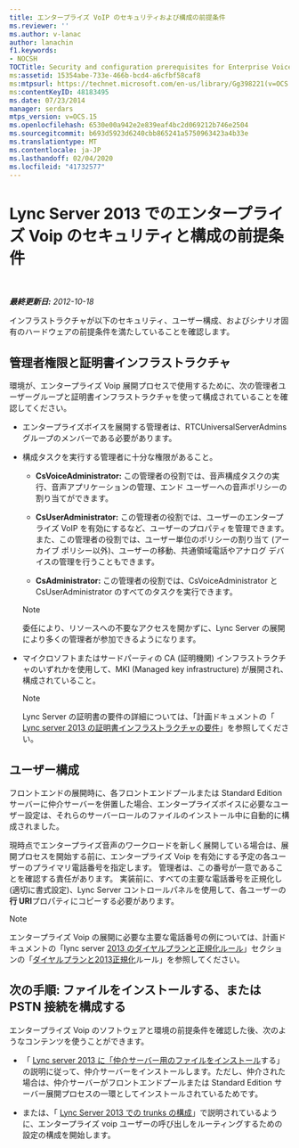 ```yaml
---
title: エンタープライズ VoIP のセキュリティおよび構成の前提条件
ms.reviewer: ''
ms.author: v-lanac
author: lanachin
f1.keywords:
- NOCSH
TOCTitle: Security and configuration prerequisites for Enterprise Voice
ms:assetid: 15354abe-733e-466b-bcd4-a6cfbf58caf8
ms:mtpsurl: https://technet.microsoft.com/en-us/library/Gg398221(v=OCS.15)
ms:contentKeyID: 48183495
ms.date: 07/23/2014
manager: serdars
mtps_version: v=OCS.15
ms.openlocfilehash: 6530e00a942e2e839eaf4bc2d069212b746e2504
ms.sourcegitcommit: b693d5923d6240cbb865241a5750963423a4b33e
ms.translationtype: MT
ms.contentlocale: ja-JP
ms.lasthandoff: 02/04/2020
ms.locfileid: "41732577"
---
```

<div data-xmlns="http://www.w3.org/1999/xhtml">

<div class="topic" data-xmlns="http://www.w3.org/1999/xhtml" data-msxsl="urn:schemas-microsoft-com:xslt" data-cs="http://msdn.microsoft.com/en-us/">

<div data-asp="http://msdn2.microsoft.com/asp">

# <a name="security-and-configuration-prerequisites-for-enterprise-voice-in-lync-server-2013"></a>Lync Server 2013 でのエンタープライズ Voip のセキュリティと構成の前提条件

</div>

<div id="mainSection">

<div id="mainBody">

<span> </span>

_**最終更新日:** 2012-10-18_

インフラストラクチャが以下のセキュリティ、ユーザー構成、およびシナリオ固有のハードウェアの前提条件を満たしていることを確認します。

<div>

## <a name="administrative-rights-and-certificate-infrastructure"></a>管理者権限と証明書インフラストラクチャ

環境が、エンタープライズ Voip 展開プロセスで使用するために、次の管理者ユーザーグループと証明書インフラストラクチャを使って構成されていることを確認してください。

  - エンタープライズボイスを展開する管理者は、RTCUniversalServerAdmins グループのメンバーである必要があります。

  - 構成タスクを実行する管理者に十分な権限があること。
    
      - **CsVoiceAdministrator:** この管理者の役割では、音声構成タスクの実行、音声アプリケーションの管理、エンド ユーザーへの音声ポリシーの割り当てができます。
    
      - **CsUserAdministrator:** この管理者の役割では、ユーザーのエンタープライズ VoIP を有効にするなど、ユーザーのプロパティを管理できます。 また、この管理者の役割では、ユーザー単位のポリシーの割り当て (アーカイブ ポリシー以外)、ユーザーの移動、共通領域電話やアナログ デバイスの管理を行うこともできます。
    
      - **CsAdministrator:** この管理者の役割では、CsVoiceAdministrator と CsUserAdministrator のすべてのタスクを実行できます。
    
    <div>
    

    > [!NOTE]
    > 委任により、リソースへの不要なアクセスを開かずに、Lync Server の展開により多くの管理者が参加できるようになります。

    
    </div>

  - マイクロソフトまたはサードパーティの CA (証明機関) インフラストラクチャのいずれかを使用して、MKI (Managed key infrastructure) が展開され、構成されていること。
    
    <div>
    

    > [!NOTE]
    > Lync Server の証明書の要件の詳細については、「計画ドキュメントの「 <A href="lync-server-2013-certificate-infrastructure-requirements.md">Lync server 2013 の証明書インフラストラクチャの要件</A>」を参照してください。

    
    </div>

</div>

<div>

## <a name="user-configuration"></a>ユーザー構成

フロントエンドの展開時に、各フロントエンドプールまたは Standard Edition サーバーに仲介サーバーを併置した場合、エンタープライズボイスに必要なユーザー設定は、それらのサーバーロールのファイルのインストール中に自動的に構成されました。

現時点でエンタープライズ音声のワークロードを新しく展開している場合は、展開プロセスを開始する前に、エンタープライズ Voip を有効にする予定の各ユーザーのプライマリ電話番号を指定します。 管理者は、この番号が一意であることを確認する責任があります。 実装前に、すべての主要な電話番号を正規化し (適切に書式設定)、Lync Server コントロールパネルを使用して、各ユーザーの**行 URI**プロパティにコピーする必要があります。

<div>


> [!NOTE]
> エンタープライズ Voip の展開に必要な主要な電話番号の例については、計画ドキュメントの「lync server <A href="lync-server-2013-dial-plans-and-normalization-rules.md">2013 のダイヤルプランと正規化ルール</A>」セクションの「<A href="lync-server-2013-dial-plans-and-normalization-rules.md">ダイヤルプランと2013正規化</A>ルール」を参照してください。



</div>

</div>

<div>

## <a name="next-steps-install-files-or-configure-pstn-connectivity"></a>次の手順: ファイルをインストールする、または PSTN 接続を構成する

エンタープライズ Voip のソフトウェアと環境の前提条件を確認した後、次のようなコンテンツを使うことができます。

  - 「 [Lync server 2013 に「仲介サーバー用のファイルをインストール](lync-server-2013-install-the-files-for-mediation-server.md)する」の説明に従って、仲介サーバーをインストールします。ただし、仲介された場合は、仲介サーバーがフロントエンドプールまたは Standard Edition サーバー展開プロセスの一環としてインストールされているためです。

  - または、「 [Lync Server 2013 での trunks の構成](lync-server-2013-configuring-trunks.md)」で説明されているように、エンタープライズ voip ユーザーの呼び出しをルーティングするための設定の構成を開始します。

</div>

</div>

<span> </span>

</div>

</div>

</div>

